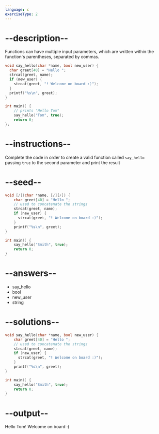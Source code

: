 ```yaml
---
language: c
exerciseType: 2
---
```


# --description--

Functions can have multiple input parameters, which are written within the function's parentheses, separated by commas.
```c
void say_hello(char *name, bool new_user) {
  char greet[40] = "Hello ";
  strcat(greet, name);
  if (new_user) {
    strcat(greet, "! Welcome on board :)");
  }
  printf("%s\n", greet);
}

int main() {
    // prints "Hello Tom"
    say_hello("Tom", true);
    return 0;
};
```

# --instructions--

Complete the code in order to create a valid function called `say_hello` passing `true` to the second parameter and print the result

# --seed--

```c
void [/](char *name, [/][/]) {
    char greet[40] = "Hello ";
    // used to concatenate the strings
    strcat(greet, name);
    if (new_user) {
      strcat(greet, "! Welcome on board :)");
    }
    printf("%s\n", greet);
}

int main() {
    say_hello("Smith", true);
    return 0;
}
```

# --answers--

- say_hello
- bool 
- new_user
- string 

# --solutions--

```c
void say_hello(char *name, bool new_user) {
    char greet[40] = "Hello ";
    // used to concatenate the strings
    strcat(greet, name);
    if (new_user) {
      strcat(greet, "! Welcome on board :)");
    }
    printf("%s\n", greet);
}

int main() {
    say_hello("Smith", true);
    return 0;
}
```

# --output--

Hello Tom! Welcome on board :)
